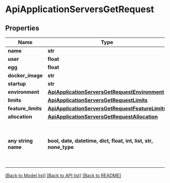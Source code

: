 # ApiApplicationServersGetRequest


## Properties
Name | Type | Description | Notes
------------ | ------------- | ------------- | -------------
**name** | **str** |  | [optional] 
**user** | **float** |  | [optional] 
**egg** | **float** |  | [optional] 
**docker_image** | **str** |  | [optional] 
**startup** | **str** |  | [optional] 
**environment** | [**ApiApplicationServersGetRequestEnvironment**](ApiApplicationServersGetRequestEnvironment.md) |  | [optional] 
**limits** | [**ApiApplicationServersGetRequestLimits**](ApiApplicationServersGetRequestLimits.md) |  | [optional] 
**feature_limits** | [**ApiApplicationServersGetRequestFeatureLimits**](ApiApplicationServersGetRequestFeatureLimits.md) |  | [optional] 
**allocation** | [**ApiApplicationServersGetRequestAllocation**](ApiApplicationServersGetRequestAllocation.md) |  | [optional] 
**any string name** | **bool, date, datetime, dict, float, int, list, str, none_type** | any string name can be used but the value must be the correct type | [optional]

[[Back to Model list]](../README.md#documentation-for-models) [[Back to API list]](../README.md#documentation-for-api-endpoints) [[Back to README]](../README.md)


